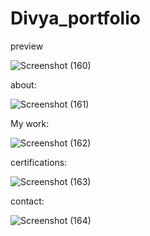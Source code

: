 # Divya_portfolio
preview

![Screenshot (160)](https://github.com/pawardivyas/Divya_portfolio/assets/131606520/90eec8fe-68b0-4ca9-bf75-ebfb69f2b03e)

about:

![Screenshot (161)](https://github.com/pawardivyas/Divya_portfolio/assets/131606520/b0ff0b20-c052-4e8a-9825-5564bc97184e)

My work:

![Screenshot (162)](https://github.com/pawardivyas/Divya_portfolio/assets/131606520/fd860378-1857-443f-8fbd-e5522077939e)

certifications:

![Screenshot (163)](https://github.com/pawardivyas/Divya_portfolio/assets/131606520/c4389bd4-185d-4a15-81ba-6546a339323b)

contact:

![Screenshot (164)](https://github.com/pawardivyas/Divya_portfolio/assets/131606520/7fdbae67-49db-4826-81bc-d475c3532375)
